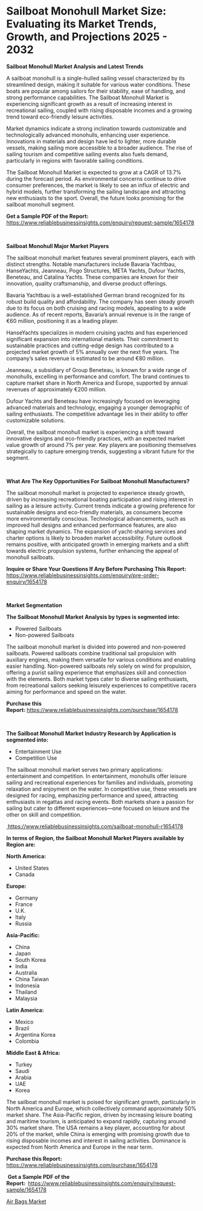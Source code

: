 <p><h1>Sailboat Monohull Market Size: Evaluating its Market Trends, Growth, and Projections 2025 - 2032</h1></p><p><strong>Sailboat Monohull Market Analysis and Latest Trends</strong></p>
<p><p>A sailboat monohull is a single-hulled sailing vessel characterized by its streamlined design, making it suitable for various water conditions. These boats are popular among sailors for their stability, ease of handling, and strong performance capabilities. The Sailboat Monohull Market is experiencing significant growth as a result of increasing interest in recreational sailing, coupled with rising disposable incomes and a growing trend toward eco-friendly leisure activities.</p><p>Market dynamics indicate a strong inclination towards customizable and technologically advanced monohulls, enhancing user experience. Innovations in materials and design have led to lighter, more durable vessels, making sailing more accessible to a broader audience. The rise of sailing tourism and competitive sailing events also fuels demand, particularly in regions with favorable sailing conditions.</p><p>The Sailboat Monohull Market is expected to grow at a CAGR of 13.7% during the forecast period. As environmental concerns continue to drive consumer preferences, the market is likely to see an influx of electric and hybrid models, further transforming the sailing landscape and attracting new enthusiasts to the sport. Overall, the future looks promising for the sailboat monohull segment.</p></p>
<p><strong>Get a Sample PDF of the Report:&nbsp;</strong> <a href="https://www.reliablebusinessinsights.com/enquiry/request-sample/1654178?utm_campaign=2677&utm_medium=2&utm_source=Github&utm_content=ia&utm_term=30032025&utm_id=sailboat-monohull">https://www.reliablebusinessinsights.com/enquiry/request-sample/1654178</a></p>
<p>&nbsp;</p>
<p><strong>Sailboat Monohull Major Market Players</strong></p>
<p><p>The sailboat monohull market features several prominent players, each with distinct strengths. Notable manufacturers include Bavaria Yachtbau, HanseYachts, Jeanneau, Pogo Structures, META Yachts, Dufour Yachts, Beneteau, and Catalina Yachts. These companies are known for their innovation, quality craftsmanship, and diverse product offerings.</p><p>Bavaria Yachtbau is a well-established German brand recognized for its robust build quality and affordability. The company has seen steady growth due to its focus on both cruising and racing models, appealing to a wide audience. As of recent reports, Bavaria’s annual revenue is in the range of €60 million, positioning it as a leading player.</p><p>HanseYachts specializes in modern cruising yachts and has experienced significant expansion into international markets. Their commitment to sustainable practices and cutting-edge design has contributed to a projected market growth of 5% annually over the next five years. The company’s sales revenue is estimated to be around €80 million.</p><p>Jeanneau, a subsidiary of Group Beneteau, is known for a wide range of monohulls, excelling in performance and comfort. The brand continues to capture market share in North America and Europe, supported by annual revenues of approximately €200 million.</p><p>Dufour Yachts and Beneteau have increasingly focused on leveraging advanced materials and technology, engaging a younger demographic of sailing enthusiasts. The competitive advantage lies in their ability to offer customizable solutions.</p><p>Overall, the sailboat monohull market is experiencing a shift toward innovative designs and eco-friendly practices, with an expected market value growth of around 7% per year. Key players are positioning themselves strategically to capture emerging trends, suggesting a vibrant future for the segment.</p></p>
<p>&nbsp;</p>
<p><strong>What Are The Key Opportunities For Sailboat Monohull Manufacturers?</strong></p>
<p><p>The sailboat monohull market is projected to experience steady growth, driven by increasing recreational boating participation and rising interest in sailing as a leisure activity. Current trends indicate a growing preference for sustainable designs and eco-friendly materials, as consumers become more environmentally conscious. Technological advancements, such as improved hull designs and enhanced performance features, are also shaping market dynamics. The expansion of yacht-sharing services and charter options is likely to broaden market accessibility. Future outlook remains positive, with anticipated growth in emerging markets and a shift towards electric propulsion systems, further enhancing the appeal of monohull sailboats.</p></p>
<p><strong>Inquire or Share Your Questions If Any Before Purchasing This Report:</strong> <a href="https://www.reliablebusinessinsights.com/enquiry/pre-order-enquiry/1654178?utm_campaign=2677&utm_medium=2&utm_source=Github&utm_content=ia&utm_term=30032025&utm_id=sailboat-monohull">https://www.reliablebusinessinsights.com/enquiry/pre-order-enquiry/1654178</a></p>
<p>&nbsp;</p>
<p><strong>Market Segmentation</strong></p>
<p><strong>The Sailboat Monohull Market Analysis by types is segmented into:</strong></p>
<p><ul><li>Powered Sailboats</li><li>Non-powered Sailboats</li></ul></p>
<p><p>The sailboat monohull market is divided into powered and non-powered sailboats. Powered sailboats combine traditional sail propulsion with auxiliary engines, making them versatile for various conditions and enabling easier handling. Non-powered sailboats rely solely on wind for propulsion, offering a purist sailing experience that emphasizes skill and connection with the elements. Both market types cater to diverse sailing enthusiasts, from recreational sailors seeking leisurely experiences to competitive racers aiming for performance and speed on the water.</p></p>
<p><strong>Purchase this Report:&nbsp;</strong><a href="https://www.reliablebusinessinsights.com/purchase/1654178?utm_campaign=2677&utm_medium=2&utm_source=Github&utm_content=ia&utm_term=30032025&utm_id=sailboat-monohull">https://www.reliablebusinessinsights.com/purchase/1654178</a></p>
<p>&nbsp;</p>
<p><strong>The Sailboat Monohull Market Industry Research by Application is segmented into:</strong></p>
<p><ul><li>Entertainment Use</li><li>Competition Use</li></ul></p>
<p><p>The sailboat monohull market serves two primary applications: entertainment and competition. In entertainment, monohulls offer leisure sailing and recreational experiences for families and individuals, promoting relaxation and enjoyment on the water. In competitive use, these vessels are designed for racing, emphasizing performance and speed, attracting enthusiasts in regattas and racing events. Both markets share a passion for sailing but cater to different experiences—one focused on leisure and the other on skill and competition.</p></p>
<p><a href="https://www.reliablebusinessinsights.com/sailboat-monohull-r1654178?utm_campaign=2677&utm_medium=2&utm_source=Github&utm_content=ia&utm_term=30032025&utm_id=sailboat-monohull">&nbsp;https://www.reliablebusinessinsights.com/sailboat-monohull-r1654178</a></p>
<p><strong>In terms of Region, the Sailboat Monohull Market Players available by Region are:</strong></p>
<p>
    <p> <strong> North America: </strong>
        <ul>
            <li>United States</li>
            <li>Canada</li>
        </ul>
        </p> 
    <p> <strong> Europe: </strong>
        <ul>
            <li>Germany</li>
            <li>France</li>
            <li>U.K.</li>
            <li>Italy</li>
            <li>Russia</li>
        </ul>
        </p> 
    <p> <strong> Asia-Pacific: </strong>
        <ul>
            <li>China</li>
            <li>Japan</li>
            <li>South Korea</li>
            <li>India</li>
            <li>Australia</li>
            <li>China Taiwan</li>
            <li>Indonesia</li>
            <li>Thailand</li>
            <li>Malaysia</li>
        </ul>
        </p> 
    <p> <strong> Latin America: </strong>
        <ul>
            <li>Mexico</li>
            <li>Brazil</li>
            <li>Argentina Korea</li>
            <li>Colombia</li>
        </ul>
        </p> 
    <p> <strong> Middle East & Africa: </strong>
        <ul>
            <li>Turkey</li>
            <li>Saudi</li>
            <li>Arabia</li>
            <li>UAE</li>
            <li>Korea</li>
        </ul>
    </p>
    </p>
<p><p>The sailboat monohull market is poised for significant growth, particularly in North America and Europe, which collectively command approximately 50% market share. The Asia-Pacific region, driven by increasing leisure boating and maritime tourism, is anticipated to expand rapidly, capturing around 30% market share. The USA remains a key player, accounting for about 20% of the market, while China is emerging with promising growth due to rising disposable incomes and interest in sailing activities. Dominance is expected from North America and Europe in the near term.</p></p>
<p><strong>Purchase this Report: </strong><a href="https://www.reliablebusinessinsights.com/purchase/1654178?utm_campaign=2677&utm_medium=2&utm_source=Github&utm_content=ia&utm_term=30032025&utm_id=sailboat-monohull">https://www.reliablebusinessinsights.com/purchase/1654178</a></p>
<p>&nbsp;<strong>Get a Sample PDF of the Report:&nbsp;&nbsp;</strong><a href="https://www.reliablebusinessinsights.com/enquiry/request-sample/1654178?utm_campaign=2677&utm_medium=2&utm_source=Github&utm_content=ia&utm_term=30032025&utm_id=sailboat-monohull">https://www.reliablebusinessinsights.com/enquiry/request-sample/1654178</a></p>
<p><strong></strong></p>
<p><p><a href="https://github.com/ElviraLeka1962/Market-Research-Report-List-1/blob/main/air-bags-market.md?utm_campaign=2677&utm_medium=2&utm_source=Github&utm_content=ia&utm_term=30032025&utm_id=sailboat-monohull">Air Bags Market</a></p></p>